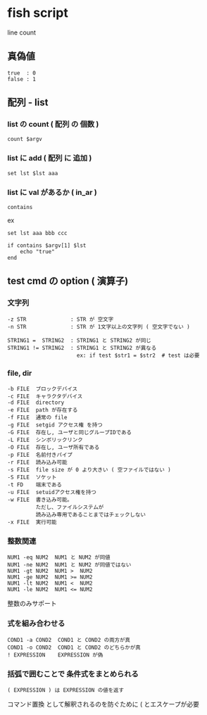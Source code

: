 
# fish script


line count


## 真偽値

```
true  : 0
false : 1
```


## 配列  -  list

### list の count ( 配列 の 個数 )

```
count $argv
```


### list に add ( 配列 に 追加 )

```
set lst $lst aaa
```


### list に val があるか ( in_ar )

```
contains
```

ex

```
set lst aaa bbb ccc

if contains $argv[1] $lst
    echo "true"
end
```


## test cmd の option ( 演算子)

### 文字列

```
-z STR              : STR が 空文字
-n STR              : STR が 1文字以上の文字列 ( 空文字でない )

STRING1 =  STRING2  : STRING1 と STRING2 が同じ
STRING1 != STRING2  : STRING1 と STRING2 が異なる
                      ex: if test $str1 = $str2  # test は必要
```

### file, dir

```
-b FILE  ブロックデバイス
-c FILE  キャラクタデバイス
-d FILE  directory
-e FILE  path が存在する
-f FILE  通常の file
-g FILE  setgid アクセス権 を持つ
-G FILE  存在し, ユーザと同じグループIDである
-L FILE  シンボリックリンク
-O FILE  存在し, ユーザ所有である
-p FILE  名前付きパイプ
-r FILE  読み込み可能
-s FILE  file size が 0 より大きい ( 空ファイルではない )
-S FILE  ソケット
-t FD    端末である
-u FILE  setuidアクセス権を持つ
-w FILE  書き込み可能。
         ただし、ファイルシステムが
         読み込み専用であることまではチェックしない
-x FILE  実行可能
```

### 整数関連

```
NUM1 -eq NUM2  NUM1 と NUM2 が同値
NUM1 -ne NUM2  NUM1 と NUM2 が同値ではない
NUM1 -gt NUM2  NUM1 >  NUM2 
NUM1 -ge NUM2  NUM1 >= NUM2 
NUM1 -lt NUM2  NUM1 <  NUM2 
NUM1 -le NUM2  NUM1 <= NUM2 
```

整数のみサポート


### 式を組み合わせる

```
COND1 -a COND2  COND1 と COND2 の両方が真
COND1 -o COND2  COND1 と COND2 のどちらかが真
! EXPRESSION    EXPRESSION が偽
```


### 括弧で囲むことで 条件式をまとめられる

```
( EXPRESSION ) は EXPRESSION の値を返す
```

コマンド置換 として解釈されるのを防ぐために
\( とエスケープが必要



